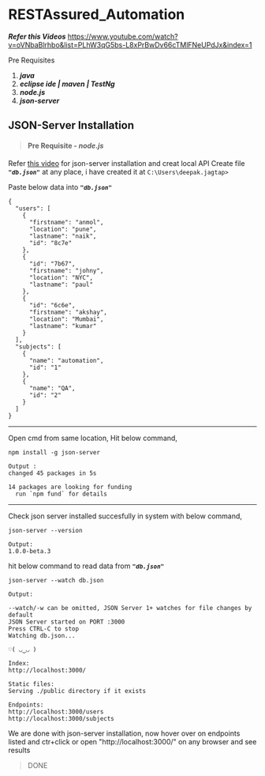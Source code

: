 # RESTAssured_Automation

***Refer this Videos***
https://www.youtube.com/watch?v=oVNbaBlrhbo&list=PLhW3qG5bs-L8xPrBwDv66cTMlFNeUPdJx&index=1

Pre Requisites

1. ***java***
2. ***eclipse ide | maven | TestNg***
3. ***node.js***
4. ***json-server***


## JSON-Server Installation
>#### Pre Requisite -  ***node.js***

Refer [this video](https://www.youtube.com/watch?v=V7sLq7u28BA&list=PLhW3qG5bs-L8xPrBwDv66cTMlFNeUPdJx&index=8) for json-server installation and creat local API
Create file ___`"db.json"`___ at any place, i have created it at `C:\Users\deepak.jagtap>`

Paste below data into  ___`"db.json"`___
```
{
  "users": [
    {
      "firstname": "anmol",
      "location": "pune",
      "lastname": "naik",
      "id": "8c7e"
    },
    {
      "id": "7b67",
      "firstname": "johny",
      "location": "NYC",
      "lastname": "paul"
    },
    {
      "id": "6c6e",
      "firstname": "akshay",
      "location": "Mumbai",
      "lastname": "kumar"
    }
  ],
  "subjects": [
    {
      "name": "automation",
      "id": "1"
    },
    {
      "name": "QA",
      "id": "2"
    }
  ]
}
```
---
Open cmd from same location, Hit below command,
```
npm install -g json-server
```
```
Output :
changed 45 packages in 5s

14 packages are looking for funding
  run `npm fund` for details
```
---
Check json server installed succesfully in system with below command,
```
json-server --version
```
```
Output:
1.0.0-beta.3
```
hit below command to read data from ___`"db.json"`___

```
json-server --watch db.json
```

```
Output:

--watch/-w can be omitted, JSON Server 1+ watches for file changes by default
JSON Server started on PORT :3000
Press CTRL-C to stop
Watching db.json...

♡( ◡‿◡ )

Index:
http://localhost:3000/

Static files:
Serving ./public directory if it exists

Endpoints:
http://localhost:3000/users
http://localhost:3000/subjects
```

We are done with json-server installation, now hover over on endpoints listed and ctr+click or open "http://localhost:3000/" on any browser and see results

> DONE


